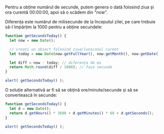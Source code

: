 Pentru a obține numărul de secunde, putem genera o dată folosind ziua și ora curentă 00:00:00, apoi să o scădem din "now".

Diferența este numărul de milisecunde de la începutul zilei, pe care trebuie să-l împărțim la 1000 pentru a obține secundele:

```js run
function getSecondsToday() {
  let now = new Date();

  // creați un obiect folosind ziua/luna/anul curent
  let today = new Date(now.getFullYear(), now.getMonth(), now.getDate());

  let diff = now - today; // diferența de ms
  return Math.round(diff / 1000); // face secunde
}

alert( getSecondsToday() );
```

O soluție alternativă ar fi să se obțină ore/minute/secunde și să se convertească în secunde:

```js run
function getSecondsToday() {
  let d = new Date();
  return d.getHours() * 3600 + d.getMinutes() * 60 + d.getSeconds();
}

alert( getSecondsToday() );
```
